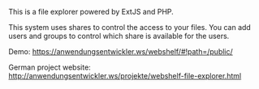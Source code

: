 This is a file explorer powered by ExtJS and PHP.

This system uses shares to control the access to your files. You can add users and groups to control which share is available for the users.

Demo: https://anwendungsentwickler.ws/webshelf/#!path=/public/

German project website: http://anwendungsentwickler.ws/projekte/webshelf-file-explorer.html

